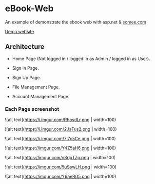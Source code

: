 # eBook-Web

An example of demonstrate the ebook web with asp.net & [somee.com](https://somee.com/default.aspx)

[Demo website](http://ebookdemo.somee.com/Default.aspx)

## Architecture 

- Home Page (Not logged in / logged in as Admin / logged in as User). 

- Sign In Page. 

- Sign Up Page. 

- File Management Page. 

- Account Management Page. 

### Each Page screenshot

 ![alt text](https://i.imgur.com/RhosdLr.png | width=100)  

 ![alt text](https://i.imgur.com/2JaFus2.png | width=100) 

 ![alt text](https://i.imgur.com/7l7c5Ce.png | width=100) 

 ![alt text](https://imgur.com/Y4Z5aH6.png | width=100)  

 ![alt text](https://imgur.com/n3dgTZp.png | width=100)  

 ![alt text](https://imgur.com/5uSswLH.png | width=100) 

 ![alt text](https://imgur.com/Y6aeRG5.png | width=100) 
